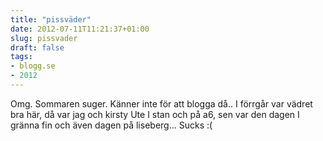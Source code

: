 ```yaml
---
title: "pissväder"
date: 2012-07-11T11:21:37+01:00
slug: pissvader
draft: false
tags:
- blogg.se
- 2012
---
```

Omg. Sommaren suger. Känner inte för att blogga då.. I förrgår var vädret bra här, då var jag och kirsty Ute I stan och på a6, sen var den dagen I gränna fin och även dagen på liseberg... Sucks :(